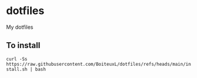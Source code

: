 # dotfiles
My dotfiles

## To install
```curl -Ss https://raw.githubusercontent.com/BoiteuxL/dotfiles/refs/heads/main/install.sh | bash```
